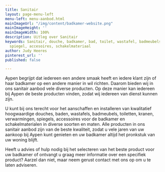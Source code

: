 ```yaml
---
title: Sanitair
layout: page-menu-left
menu-left: menu-aanbod.html
mainImageUrl: "/img/content/badkamer-website.png"
mainImageHeight: ''
mainImageWidth: 100%
description: Uitleg over Sanitair
keywords: Sanitair, douche, badkamer, bad, toilet, wastafel, badmeubels, kranen, verwarming,
  spiegel, accesoires, schakelmateriaal
author: Judy Heeres
pinterest_url: ''
published: false

---
```

Aypen begrijpt dat iedereen een andere smaak heeft en iedere klant zijn of haar badkamer op een andere manier in wil richten. Daarom bieden wij in ons sanitair aanbod vele diverse producten. Op deze manier kan iedereen bij Aypen de beste producten vinden, zodat wij iedereen van dienst kunnen zijn.

U kunt bij ons terecht voor het aanschaffen en installeren van kwalitatief hoogwaardige douches, baden, wastafels, badmeubels, toiletten, kranen, verwarmingen, spiegels, accessoires voor de badkamer en schakelmaterialen in diverse soorten en maten. Alle producten in ons sanitair aanbod zijn van de beste kwaliteit, zodat u vele jaren van uw aankoop bij Aypen kunt genieten en uw badkamer altijd het pronkstuk van uw woning blijft.

Heeft u advies of hulp nodig bij het selecteren van het beste product voor uw badkamer of ontvangt u graag meer informatie over een specifiek product? Aarzel dan niet, maar neem gerust contact met ons op om u te laten adviseren.